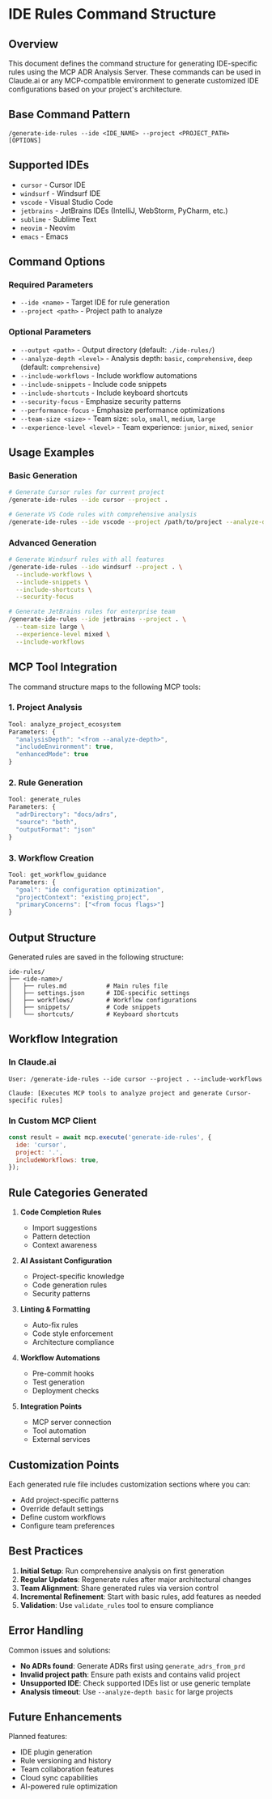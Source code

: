 # IDE Rules Command Structure

## Overview

This document defines the command structure for generating IDE-specific rules using the MCP ADR Analysis Server. These commands can be used in Claude.ai or any MCP-compatible environment to generate customized IDE configurations based on your project's architecture.

## Base Command Pattern

```
/generate-ide-rules --ide <IDE_NAME> --project <PROJECT_PATH> [OPTIONS]
```

## Supported IDEs

- `cursor` - Cursor IDE
- `windsurf` - Windsurf IDE
- `vscode` - Visual Studio Code
- `jetbrains` - JetBrains IDEs (IntelliJ, WebStorm, PyCharm, etc.)
- `sublime` - Sublime Text
- `neovim` - Neovim
- `emacs` - Emacs

## Command Options

### Required Parameters

- `--ide <name>` - Target IDE for rule generation
- `--project <path>` - Project path to analyze

### Optional Parameters

- `--output <path>` - Output directory (default: `./ide-rules/`)
- `--analyze-depth <level>` - Analysis depth: `basic`, `comprehensive`, `deep` (default: `comprehensive`)
- `--include-workflows` - Include workflow automations
- `--include-snippets` - Include code snippets
- `--include-shortcuts` - Include keyboard shortcuts
- `--security-focus` - Emphasize security patterns
- `--performance-focus` - Emphasize performance optimizations
- `--team-size <size>` - Team size: `solo`, `small`, `medium`, `large`
- `--experience-level <level>` - Team experience: `junior`, `mixed`, `senior`

## Usage Examples

### Basic Generation

```bash
# Generate Cursor rules for current project
/generate-ide-rules --ide cursor --project .

# Generate VS Code rules with comprehensive analysis
/generate-ide-rules --ide vscode --project /path/to/project --analyze-depth comprehensive
```

### Advanced Generation

```bash
# Generate Windsurf rules with all features
/generate-ide-rules --ide windsurf --project . \
  --include-workflows \
  --include-snippets \
  --include-shortcuts \
  --security-focus

# Generate JetBrains rules for enterprise team
/generate-ide-rules --ide jetbrains --project . \
  --team-size large \
  --experience-level mixed \
  --include-workflows
```

## MCP Tool Integration

The command structure maps to the following MCP tools:

### 1. Project Analysis

```javascript
Tool: analyze_project_ecosystem
Parameters: {
  "analysisDepth": "<from --analyze-depth>",
  "includeEnvironment": true,
  "enhancedMode": true
}
```

### 2. Rule Generation

```javascript
Tool: generate_rules
Parameters: {
  "adrDirectory": "docs/adrs",
  "source": "both",
  "outputFormat": "json"
}
```

### 3. Workflow Creation

```javascript
Tool: get_workflow_guidance
Parameters: {
  "goal": "ide configuration optimization",
  "projectContext": "existing_project",
  "primaryConcerns": ["<from focus flags>"]
}
```

## Output Structure

Generated rules are saved in the following structure:

```
ide-rules/
├── <ide-name>/
│   ├── rules.md           # Main rules file
│   ├── settings.json      # IDE-specific settings
│   ├── workflows/         # Workflow configurations
│   ├── snippets/          # Code snippets
│   └── shortcuts/         # Keyboard shortcuts
```

## Workflow Integration

### In Claude.ai

```
User: /generate-ide-rules --ide cursor --project . --include-workflows

Claude: [Executes MCP tools to analyze project and generate Cursor-specific rules]
```

### In Custom MCP Client

```javascript
const result = await mcp.execute('generate-ide-rules', {
  ide: 'cursor',
  project: '.',
  includeWorkflows: true,
});
```

## Rule Categories Generated

1. **Code Completion Rules**
   - Import suggestions
   - Pattern detection
   - Context awareness

2. **AI Assistant Configuration**
   - Project-specific knowledge
   - Code generation rules
   - Security patterns

3. **Linting & Formatting**
   - Auto-fix rules
   - Code style enforcement
   - Architecture compliance

4. **Workflow Automations**
   - Pre-commit hooks
   - Test generation
   - Deployment checks

5. **Integration Points**
   - MCP server connection
   - Tool automation
   - External services

## Customization Points

Each generated rule file includes customization sections where you can:

- Add project-specific patterns
- Override default settings
- Define custom workflows
- Configure team preferences

## Best Practices

1. **Initial Setup**: Run comprehensive analysis on first generation
2. **Regular Updates**: Regenerate rules after major architectural changes
3. **Team Alignment**: Share generated rules via version control
4. **Incremental Refinement**: Start with basic rules, add features as needed
5. **Validation**: Use `validate_rules` tool to ensure compliance

## Error Handling

Common issues and solutions:

- **No ADRs found**: Generate ADRs first using `generate_adrs_from_prd`
- **Invalid project path**: Ensure path exists and contains valid project
- **Unsupported IDE**: Check supported IDEs list or use generic template
- **Analysis timeout**: Use `--analyze-depth basic` for large projects

## Future Enhancements

Planned features:

- IDE plugin generation
- Rule versioning and history
- Team collaboration features
- Cloud sync capabilities
- AI-powered rule optimization
